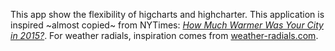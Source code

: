 This app show the flexibility of higcharts and highcharter. This application
is inspired ~almost copied~ from NYTimes: 
[_How Much Warmer Was Your City in 2015?_](http://www.nytimes.com/interactive/2016/02/19/us/2015-year-in-weather-temperature-precipitation.html). For weather radials,
inspiration comes from [weather-radials.com](http://www.weather-radials.com/).